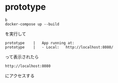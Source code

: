 # prototype

```
b
docker-compose up --build
```
を実行して
```
prototype    |   App running at:
prototype    |   - Local:   http://localhost:8080/
```
って表示されたら  
```
http://localhost:8080
```
にアクセスする
